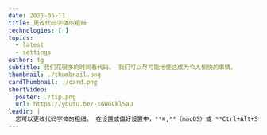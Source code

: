 ```yaml
---
date: 2021-05-11
title: 更改代码字体的粗细
technologies: [ ]
topics:
  - latest
  - settings
author: tg
subtitle: 我们花很多的时间看代码。 我们可以尽可能地使这成为令人愉快的事情。
thumbnail: ./thumbnail.png
cardThumbnail: ./card.png
shortVideo:
  poster: ./tip.png
  url: https://youtu.be/-s6WGCklSaU
leadin: |
  您可以更改代码字体的粗细。 在设置或偏好设置中，**⌘,**（macOS）或 **Ctrl+Alt+S**（Windows/Linux），进入到编辑器 -> 字体，为代码和加粗选择一个不同的粗细选项。 您可以在右侧的预览界面，看到您做的变更后的效果。
---
```


